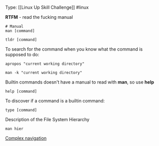Type: [[Linux Up Skill Challenge]] #linux 

**RTFM** - read the fucking manual
```[bash]
# Manual
man [command]
```

```[bash]
tldr [command]
```

To search for the command when you know what the command is supposed to do:
```[bash]
apropos "current working directory"
```

```[bash]
man -k "current working directory"
```

Builtin commands doesn't have a manual to read with **man**, so use **help**
```[bash]
help [command]
```

To discover if a command is a builtin command:
```[bash]
type [command]
```

Description of the File System Hierarchy
```[bash]
man hier
```

[Complex navigation](https://opensource.com/article/19/8/navigating-bash-shell-pushd-popd)

